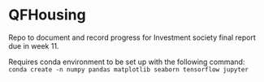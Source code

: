 # QFHousing

Repo to document and record progress for Investment society final report due in week 11.

Requires conda environment to be set up with the following command:
`conda create -n numpy pandas matplotlib seaborn tensorflow jupyter `